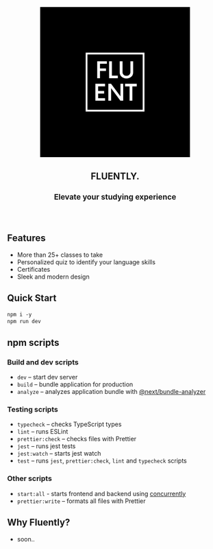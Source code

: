 <div align="center">
	<img width="350" height="350" src="app/src/public/favicon.png" alt="FLUENT">
	<br>
	<div>
		<h2>
			FLUENTLY.
			<br>
      <br>
			<sup>Elevate your studying experience</sup>
		</h2>
    <br>
	</div>
</div>

## Features

- More than 25+ classes to take
- Personalized quiz to identify your language skills
- Certificates
- Sleek and modern design

## Quick Start
```shell
npm i -y
npm run dev
```
## npm scripts

### Build and dev scripts

- `dev` – start dev server
- `build` – bundle application for production
- `analyze` – analyzes application bundle with [@next/bundle-analyzer](https://www.npmjs.com/package/@next/bundle-analyzer)

### Testing scripts

- `typecheck` – checks TypeScript types
- `lint` – runs ESLint
- `prettier:check` – checks files with Prettier
- `jest` – runs jest tests
- `jest:watch` – starts jest watch
- `test` – runs `jest`, `prettier:check`, `lint` and `typecheck` scripts

### Other scripts
- `start:all` - starts frontend and backend using [concurrently](https://www.npmjs.com/package/concurrently)
- `prettier:write` – formats all files with Prettier

## Why Fluently?
 - soon..

   
